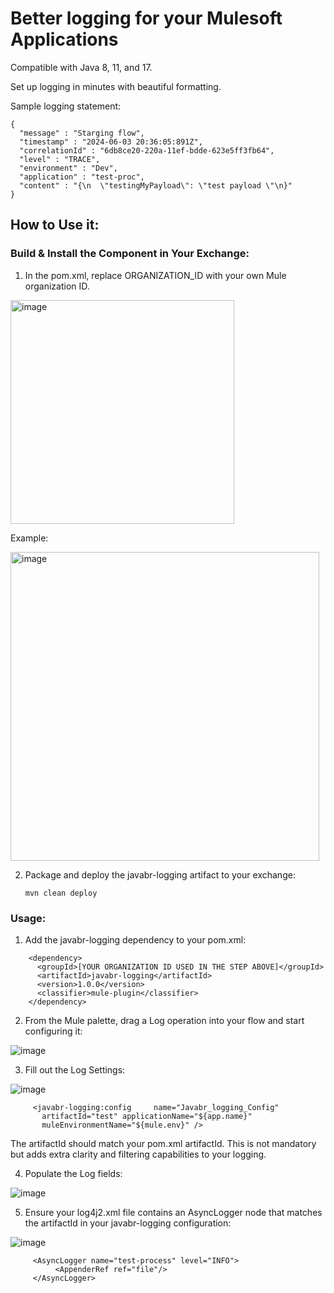 # Better logging for your Mulesoft Applications 

Compatible with Java 8, 11, and 17.

Set up logging in minutes with beautiful formatting.

Sample logging statement:

```
{
  "message" : "Starging flow",
  "timestamp" : "2024-06-03 20:36:05:891Z",
  "correlationId" : "6db8ce20-220a-11ef-bdde-623e5ff3fb64",
  "level" : "TRACE",
  "environment" : "Dev",
  "application" : "test-proc",
  "content" : "{\n  \"testingMyPayload\": \"test payload \"\n}"
}
```

## How to Use it:

### Build & Install the Component in Your Exchange:

1. In the pom.xml, replace ORGANIZATION_ID with your own Mule organization ID.

<img width="358" alt="image" src="https://github.com/javabr/javabr-logging/assets/1243385/384febc6-7972-4c8b-b545-a25f2ba12003">

Example:

<img width="494" alt="image" src="https://github.com/javabr/javabr-logging/assets/1243385/41ec9ada-bb99-405b-8906-c2014d2b3d2e">
     

2. Package and deploy the javabr-logging artifact to your exchange:

   ```
   mvn clean deploy
   ```
   
### Usage:

1. Add the javabr-logging dependency to your pom.xml:

```
    <dependency>
      <groupId>[YOUR ORGANIZATION ID USED IN THE STEP ABOVE]</groupId>
      <artifactId>javabr-logging</artifactId>
      <version>1.0.0</version>
      <classifier>mule-plugin</classifier>
    </dependency>
```

2. From the Mule palette, drag a Log operation into your flow and start configuring it:


![image](https://github.com/javabr/javabr-logging/assets/1243385/16c3349f-6c63-4886-9c94-c02b78d5e0fe)


3. Fill out the Log Settings:

![image](https://github.com/javabr/javabr-logging/assets/1243385/c04810b6-ace6-4297-b360-a3572020c76d)


```
     <javabr-logging:config 	name="Javabr_logging_Config"
       artifactId="test" applicationName="${app.name}"
       muleEnvironmentName="${mule.env}" />
```

The artifactId should match your pom.xml artifactId. This is not mandatory but adds extra clarity and filtering capabilities to your logging.

4. Populate the Log fields:

![image](https://github.com/javabr/javabr-logging/assets/1243385/c51e2077-baf5-487b-bf3f-d453a3ee3f4c)

5. Ensure your log4j2.xml file contains an AsyncLogger node that matches the artifactId in your javabr-logging configuration:

![image](https://github.com/javabr/javabr-logging/assets/1243385/aeb1b714-67fd-43d2-b746-7b48eb22f1c6)


```
     <AsyncLogger name="test-process" level="INFO">
          <AppenderRef ref="file"/>
     </AsyncLogger>
```
